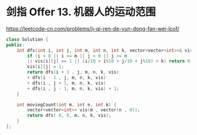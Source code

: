 # 剑指 Offer 13. 机器人的运动范围

https://leetcode-cn.com/problems/ji-qi-ren-de-yun-dong-fan-wei-lcof/

```cpp
class Solution {
public:
    int dfs(int i, int j, int m, int n, int k, vector<vector<int>>& vis) {
        if (i < 0 || i >= m || j < 0 || j >= n 
        || vis[i][j] == 1 || (i/10 + i%10 + j/10 + j%10) > k) return 0;
        vis[i][j] = 1;
        return dfs(i + 1 , j, m, n, k, vis) 
        + dfs(i - 1 , j, m, n, k, vis) 
        + dfs(i , j + 1, m, n, k, vis) 
        + dfs(i , j - 1, m, n, k, vis) + 1;
    }

    int movingCount(int m, int n, int k) {
        vector<vector<int>> vis(m , vector(n , 0));
        return dfs( 0, 0, m, n, k, vis);
    }
};
```